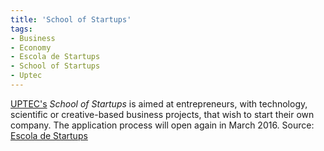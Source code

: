 ```yaml
---
title: 'School of Startups'
tags: 
- Business
- Economy
- Escola de Startups
- School of Startups
- Uptec
---
```


[UPTEC's](http://uptec.up.pt/en/corporate/uptec) _School of Startups_ is aimed at entrepreneurs, with technology, scientific or creative-based business projects, that wish to start their own company. The application process will open again in March 2016. Source: [Escola de Startups](http://escoladestartups.org/?lang=en)